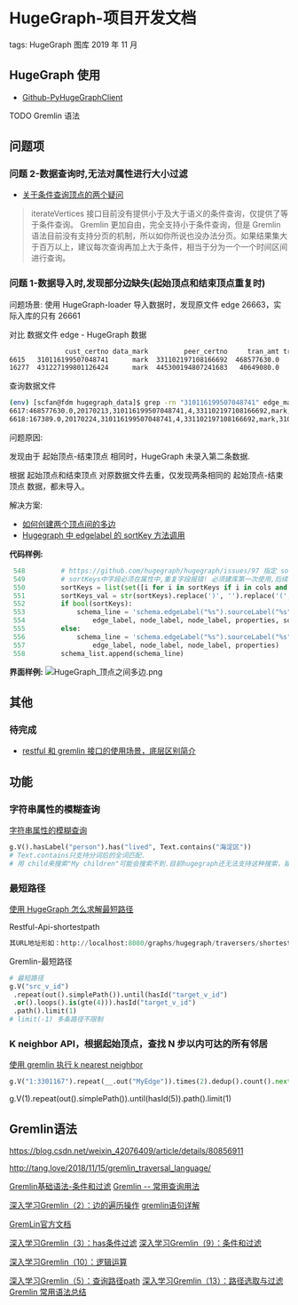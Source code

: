 # HugeGraph-项目开发文档

tags: HugeGraph 图库 2019 年 11 月

## HugeGraph 使用

- [Github-PyHugeGraphClient](https://github.com/tanglion/PyHugeGraph/blob/master/PyHugeGraph/PyHugeGraphClient.py)

TODO Gremlin 语法

## 问题项

### 问题 2-数据查询时,无法对属性进行大小过滤

- [关于条件查询顶点的两个疑问](https://github.com/hugegraph/hugegraph/issues/560)

> iterateVertices 接口目前没有提供小于及大于语义的条件查询，仅提供了等于条件查询。
> Gremlin 更加自由，完全支持小于条件查询，但是 Gremlin 语法目前没有支持分页的机制，所以如你所说也没办法分页。如果结果集大于百万以上，建议每次查询再加上大于条件，相当于分为一个一个时间区间进行查询。

### 问题 1-数据导入时,发现部分边缺失(起始顶点和结束顶点重复时)

问题场景: 使用 HugeGraph-loader 导入数据时，发现原文件 edge 26663，实际入库的只有 26661

对比 数据文件 edge - HugeGraph 数据

```bash
              cust_certno data_mark         peer_certno     tran_amt tran_cnt tran_date
6615   310116199507048741      mark  331102197108166692  468577630.0        4  20170213
16277  431227199801126424      mark  445300194807241683   40649080.0        4  20170206
```

查询数据文件

```bash
(env) [scfan@fdm hugegraph_data]$ grep -rn "310116199507048741" edge_mark_CUSTACCTTRANJRNL.csv  | grep 331102197108166692
6617:468577630.0,20170213,310116199507048741,4,331102197108166692,mark,310116199507048741,331102197108166692
6618:167389.0,20170224,310116199507048741,4,331102197108166692,mark,310116199507048741,331102197108166692
```

问题原因:

发现由于 起始顶点-结束顶点 相同时，HugeGraph 未录入第二条数据.

根据 起始顶点和结束顶点 对原数据文件去重，仅发现两条相同的 起始顶点-结束顶点 数据，都未导入。

解决方案:

- [如何创建两个顶点间的多边](https://github.com/hugegraph/hugegraph/issues/763)
- [Hugegraph 中 edgelabel 的 sortKey 方法调用](https://github.com/hugegraph/hugegraph/issues/97)

**代码样例:**

```python
 548         # https://github.com/hugegraph/hugegraph/issues/97 指定 sortkeys,用于在两个节点中增加多条边
 549         # sortKeys中字段必须在属性中,重复字段报错! 必须建库第一次使用,后续创建无效!!  exp: .multiTimes().sortKeys("tran_date","tran_cnt")
 550         sortKeys = list(set([i for i in sortKeys if i in cols and i not in primary_cols]))
 551         sortKeys_val = str(sortKeys).replace(')', '').replace('(', '').replace(']', '').replace('[', '')
 552         if bool(sortKeys):
 553             schema_line = 'schema.edgeLabel("%s").sourceLabel("%s").targetLabel("%s").properties(%s).multiTimes().sortKeys(%s).ifNotExist().create();' % (
 554                 edge_label, node_label, node_label, properties, sortKeys_val)
 555         else:
 556             schema_line = 'schema.edgeLabel("%s").sourceLabel("%s").targetLabel("%s").properties(%s).ifNotExist().create();' % (
 557                 edge_label, node_label, node_label, properties)
 558         schema_list.append(schema_line)
```







**界面样例:**
![HugeGraph_顶点之间多边.png](https://raw.githubusercontent.com/fansichao/awesome-it/master/images/20191128092739.png)

## 其他

### 待完成

- [restful 和 gremlin 接口的使用场景，底层区别简介](https://github.com/hugegraph/hugegraph/issues/412)

## 功能

### 字符串属性的模糊查询

[字符串属性的模糊查询](https://github.com/hugegraph/hugegraph/issues/258)

```python
g.V().hasLabel("person").has("lived", Text.contains("海淀区"))
# Text.contains只支持分词后的全词匹配.
# 用 child来搜索"My children"可能会搜索不到.目前hugegraph还无法支持这种搜索，建议上层使用ES等索引库来实现这种模糊查询
```

### 最短路径

[使用 HugeGraph 怎么求解最短路径](https://github.com/hugegraph/hugegraph/issues/29)

Restful-Api-shortestpath

```python
其URL地址形如：http://localhost:8080/graphs/hugegraph/traversers/shortestpath
```

Gremlin-最短路径

```python
# 最短路径
g.V("src_v_id")
 .repeat(out().simplePath()).until(hasId("target_v_id")
 .or().loops().is(gte(4))).hasId("target_v_id")
 .path().limit(1)
# limit(-1) 多条路径不限制
```

### K neighbor API，根据起始顶点，查找 N 步以内可达的所有邻居

[使用 gremlin 执行 k nearest neighbor](https://github.com/hugegraph/hugegraph/issues/716)

```python
g.V("1:3301167").repeat(__.out("MyEdge")).times(2).dedup().count().next()
```

g.V(1).repeat(out().simplePath()).until(hasId(5)).path().limit(1)


## Gremlin语法

https://blog.csdn.net/weixin_42076409/article/details/80856911

http://tang.love/2018/11/15/gremlin_traversal_language/



[Gremlin基础语法-条件和过滤](https://blog.csdn.net/linlin1989117/article/details/82692587)
[Gremlin -- 常用查询用法](https://blog.csdn.net/CSDN___LYY/article/details/84771820)

[深入学习Gremlin（2）：边的遍历操作](https://blog.csdn.net/linlin1989117/article/details/82658777)
[gremlin语句详解](https://blog.csdn.net/weixin_42076409/article/details/80856911)

[GremLin官方文档](http://tinkerpop.apache.org/docs/3.2.5/reference/#drop-step)

[深入学习Gremlin（3）：has条件过滤](https://blog.csdn.net/linlin1989117/article/details/82589895)
[深入学习Gremlin（9）：条件和过滤](https://blog.csdn.net/linlin1989117/article/details/82692587)

[深入学习Gremlin（10）：逻辑运算](https://blog.csdn.net/u010260089/article/details/82769959)

[深入学习Gremlin（5）：查询路径path](https://blog.csdn.net/linlin1989117/article/details/82625906?utm_source=blogxgwz2)
[深入学习Gremlin（13）：路径选取与过滤](https://blog.csdn.net/javeme/article/details/88417208)
[Gremlin 常用语法总结](http://tang.love/2018/11/15/gremlin_traversal_language/)